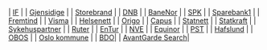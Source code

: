 | [IF](https://if.wd3.myworkdayjobs.com/Careers) |
| [Gjensidige](https://jobs.gjensidige.com/?locale=nb_NO) |
| [Storebrand](https://storebrand.wd3.myworkdayjobs.com/Storebrand_Careers) |
| [DNB](https://jobb.dnb.no/go/Teknologi/4224301/) |
| [BaneNor](https://karriere.banenor.no/search?locale=nb_NO) |
| [SPK](https://candidate.webcruiter.com/nb-no/Home/companyadverts?companylock=22241500#search) |
| [Sparebank1](https://sparebank1.dev/#jobber) |
| [Fremtind](https://candidate.hr-manager.net/vacancies/list.aspx?customer=Sparebank1&departmentid=20451&mediaid=4630) |
| [Visma](https://www.visma.no/karriere/ledige-stillinger/) |
| [Helsenett](https://jobb.nhn.no/jobs) |
| [Origo](https://www.finn.no/job/employer/company/1729) |
| [Capus](https://capus.no/alle-stillinger/) |
| [Statnett](https://www.statnett.no/karriere/jobbe-i-statnett/) |
| [Statkraft](https://www.statkraft.no/karriere/ledige-stillinger/?gad_source=1&gclid=Cj0KCQjwztOwBhD7ARIsAPDKnkD0U3oHQW_eE_hXNWPdQ6yPMXUxN_LU-_FdosyUOx6NEO-y5CJTzSMaAoptEALw_wcB) |
| [Sykehuspartner](https://candidate.webcruiter.com/nb-no/Home/companyadverts?&link_source_ID=0&companylock=262253632#search) |
| [Ruter](https://candidate.webcruiter.com/nb-no/home/companyadverts?link_source_id=0&companylock=986500#search) |
| [EnTur](https://om.entur.no/jobb-i-entur/) |
| [NVE](https://www.nve.no/om-nve/jobb-i-nve/) |
| [Equinor](https://careers.peopleclick.eu.com/careerscp/client_statoil/external/en_US/search.do) |
| [PST](https://www.pst.no/ledige-stillinger/) |
| [Hafslund](https://hafslund.no/karriere-i-hafslund/ledige-stillinger) |
| [OBOS](https://www.obos.no/dette-er-obos/jobb-i-obos/ledige-stillinger) |
| [Oslo kommune](https://candidate.webcruiter.com/nb-no/home/companyadverts?companylock=2180#search) |
| [BDO](https://www.bdo.no/nb-no/karriere/ledige-stillinger)|
| [AvantGarde Search](https://avantgardesearch.teamtailor.com/jobs)|